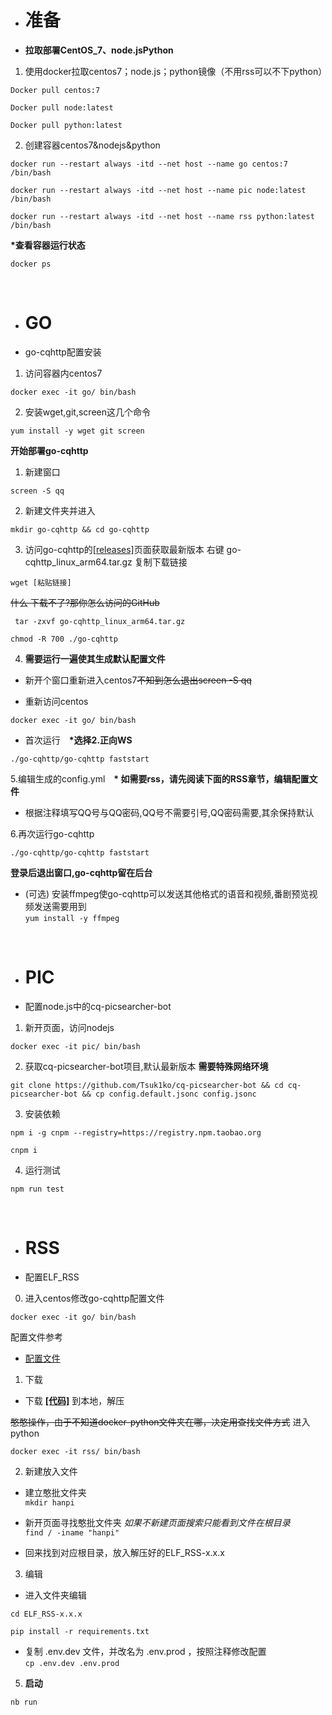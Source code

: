 * # 准备
* __拉取部署CentOS_7、node.jsPython__

1. 使用docker拉取centos7；node.js；python镜像（不用rss可以不下python）
```
Docker pull centos:7
```
```
Docker pull node:latest  
```
```
Docker pull python:latest
```
2. 创建容器centos7&nodejs&python
```
docker run --restart always -itd --net host --name go centos:7 /bin/bash
```
```
docker run --restart always -itd --net host --name pic node:latest /bin/bash
```
```
docker run --restart always -itd --net host --name rss python:latest /bin/bash
```
 __*查看容器运行状态__


`docker ps`


&nbsp;

* # GO
* go-cqhttp配置安装
1. 访问容器内centos7
```
docker exec -it go/ bin/bash
```
2. 安装wget,git,screen这几个命令
```
yum install -y wget git screen
```
__开始部署go-cqhttp__

1. 新建窗口
```
screen -S qq
```
2. 新建文件夹并进入
```
mkdir go-cqhttp && cd go-cqhttp
```
3. 访问go-cqhttp的[[releases]](https://github.com/Mrs4s/go-cqhttp/releases)页面获取最新版本
右键 go-cqhttp_linux_arm64.tar.gz 复制下载链接
```
wget [粘贴链接]
```
 ~~什么 下载不了?那你怎么访问的GitHub~~
```
 tar -zxvf go-cqhttp_linux_arm64.tar.gz
```
```
chmod -R 700 ./go-cqhttp
```
 4. __需要运行一遍使其生成默认配置文件__
* 新开个窗口重新进入centos7~~不知到怎么退出screen -S qq~~

* 重新访问centos
```
docker exec -it go/ bin/bash
  ```
* 首次运行　__*选择2.正向WS__

 ``` 
./go-cqhttp/go-cqhttp faststart
 ```
5.编辑生成的config.yml　__* 如需要rss，请先阅读下面的RSS章节，编辑配置文件__

* 根据注释填写QQ号与QQ密码,QQ号不需要引号,QQ密码需要,其余保持默认

6.再次运行go-cqhttp
```
./go-cqhttp/go-cqhttp faststart
```

__登录后退出窗口,go-cqhttp留在后台__

* (可选)  安装ffmpeg使go-cqhttp可以发送其他格式的语音和视频,番剧预览视频发送需要用到    
`yum install -y ffmpeg`

&nbsp;

* # PIC
* 配置node.js中的cq-picsearcher-bot

1. 新开页面，访问nodejs
```
docker exec -it pic/ bin/bash
```
2. 获取cq-picsearcher-bot项目,默认最新版本 __需要特殊网络环境__
```
git clone https://github.com/Tsuk1ko/cq-picsearcher-bot && cd cq-picsearcher-bot && cp config.default.jsonc config.jsonc
```
3. 安装依赖
```
npm i -g cnpm --registry=https://registry.npm.taobao.org
```
```
cnpm i
```
4. 运行测试
```
npm run test
```

&nbsp;

* # RSS
* 配置ELF_RSS

0. 进入centos修改go-cqhttp配置文件   
```
docker exec -it go/ bin/bash
```
配置文件参考

   * [配置文件](https://github.com/Quan666/ELF_RSS/blob/2.0/docs/%E9%83%A8%E7%BD%B2%E6%95%99%E7%A8%8B.md/)

1. 下载

* 下载 [__[代码]__](https://github.com/Quan666/ELF_RSS/releases) 到本地，解压

~~憨憨操作，由于不知道docker-python文件夹在哪，决定用查找文件方式~~
进入python
```
docker exec -it rss/ bin/bash
```
2. 新建放入文件

* 建立憨批文件夹   
`mkdir hanpi`

* 新开页面寻找憨批文件夹 *如果不新建页面搜索只能看到文件在根目录*   
`find / -iname "hanpi"`   

* 回来找到对应根目录，放入解压好的ELF_RSS-x.x.x

3. 编辑

* 进入文件夹编辑
```
cd ELF_RSS-x.x.x
```
```
pip install -r requirements.txt
```

* 复制 .env.dev 文件，并改名为 .env.prod ，按照注释修改配置   
`cp .env.dev .env.prod`

5. __启动__
```
nb run
```







